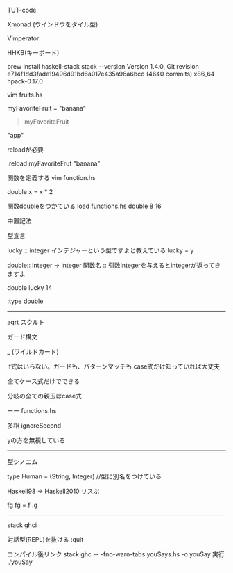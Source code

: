 TUT-code

Xmonad (ウインドウをタイル型)

Vimperator

HHKB(キーボード)

brew install  haskell-stack
stack --version
Version 1.4.0, Git revision e714f1dd3fade19496d91bd6a017e435a96a6bcd (4640 commits) x86_64 hpack-0.17.0



vim fruits.hs


myFavoriteFruit = "banana"

> myFavoriteFruit

"app"

reloadが必要

:reload
myFavoriteFrut
"banana"

関数を定義する
vim function.hs

double x = x * 2

関数doubleをつかている
load functions.hs
double 8
16

中置記法

型宣言

lucky :: integer インテジャーという型ですよと教えている
lucky = y

double:: integer -> integer
関数名 :: 引数integerを与えるとintegerが返ってきますよ


double lucky
14

:type double


---




aqrt スクルト

ガード構文

_ (ワイルドカード)

if式はいらない。ガードも、パターンマッチも
case式だけ知っていれば大丈夫

全てケース式だけでできる

分岐の全ての親玉はcase式


ーー
functions.hs

多相
ignoreSecond

yの方を無視している

---
型シノニム



type Human = (String, Integer)
//型に別名をつけている

Haskell98 -> Haskell2010
リスぷ


fg
fg = f .g



---
stack ghci

対話型(REPL)を抜ける
:quit

コンパイル後リンク
stack ghc -- -fno-warn-tabs youSays.hs -o youSay
実行
./youSay
